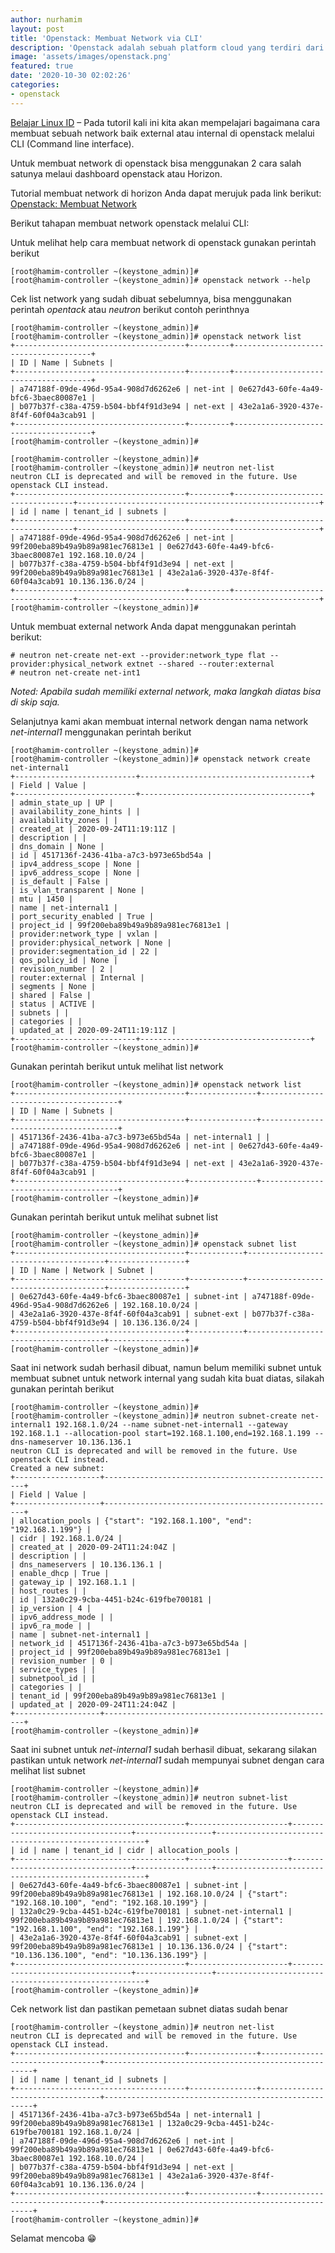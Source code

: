 ```yaml
---
author: nurhamim
layout: post
title: 'Openstack: Membuat Network via CLI'
description: 'Openstack adalah sebuah platform cloud yang terdiri dari software open source untuk menjalankan Cloud IaaS (Infrastructure as a Service), baik untuk private ataupun public Cloud'
image: 'assets/images/openstack.png'
featured: true
date: '2020-10-30 02:02:26'
categories:
- openstack
---
```


[Belajar Linux ID](/) – Pada tutoril kali ini kita akan mempelajari bagaimana cara membuat sebuah network baik external atau internal di openstack melalui CLI (Command line interface).

Untuk membuat network di openstack bisa menggunakan 2 cara salah satunya melaui dashboard openstack atau Horizon.

Tutorial membuat network di horizon Anda dapat merujuk pada link berikut: [Openstack: Membuat Network](/openstack-membuat-network/)

Berikut tahapan membuat network openstack melalui CLI:

Untuk melihat help cara membuat network di openstack gunakan perintah berikut

    [root@hamim-controller ~(keystone_admin)]#
    [root@hamim-controller ~(keystone_admin)]# openstack network --help

Cek list network yang sudah dibuat sebelumnya, bisa menggunakan perintah _opentack_ atau _neutron_ berikut contoh perinthnya

    [root@hamim-controller ~(keystone_admin)]#
    [root@hamim-controller ~(keystone_admin)]# openstack network list
    +--------------------------------------+---------+--------------------------------------+
    | ID | Name | Subnets |
    +--------------------------------------+---------+--------------------------------------+
    | a747188f-09de-496d-95a4-908d7d6262e6 | net-int | 0e627d43-60fe-4a49-bfc6-3baec80087e1 |
    | b077b37f-c38a-4759-b504-bbf4f91d3e94 | net-ext | 43e2a1a6-3920-437e-8f4f-60f04a3cab91 |
    +--------------------------------------+---------+--------------------------------------+
    [root@hamim-controller ~(keystone_admin)]#

    [root@hamim-controller ~(keystone_admin)]#
    [root@hamim-controller ~(keystone_admin)]# neutron net-list
    neutron CLI is deprecated and will be removed in the future. Use openstack CLI instead.
    +--------------------------------------+---------+----------------------------------+------------------------------------------------------+
    | id | name | tenant_id | subnets |
    +--------------------------------------+---------+----------------------------------+------------------------------------------------------+
    | a747188f-09de-496d-95a4-908d7d6262e6 | net-int | 99f200eba89b49a9b89a981ec76813e1 | 0e627d43-60fe-4a49-bfc6-3baec80087e1 192.168.10.0/24 |
    | b077b37f-c38a-4759-b504-bbf4f91d3e94 | net-ext | 99f200eba89b49a9b89a981ec76813e1 | 43e2a1a6-3920-437e-8f4f-60f04a3cab91 10.136.136.0/24 |
    +--------------------------------------+---------+----------------------------------+------------------------------------------------------+
    [root@hamim-controller ~(keystone_admin)]#

Untuk membuat external network Anda dapat menggunakan perintah berikut:

    # neutron net-create net-ext --provider:network_type flat --provider:physical_network extnet --shared --router:external
    # neutron net-create net-int1

_Noted: Apabila sudah memiliki external network, maka langkah diatas bisa di skip saja._

Selanjutnya kami akan membuat internal network dengan nama network _net-internal1_ menggunakan perintah berikut

    [root@hamim-controller ~(keystone_admin)]#
    [root@hamim-controller ~(keystone_admin)]# openstack network create net-internal1
    +---------------------------+--------------------------------------+
    | Field | Value |
    +---------------------------+--------------------------------------+
    | admin_state_up | UP |
    | availability_zone_hints | |
    | availability_zones | |
    | created_at | 2020-09-24T11:19:11Z |
    | description | |
    | dns_domain | None |
    | id | 4517136f-2436-41ba-a7c3-b973e65bd54a |
    | ipv4_address_scope | None |
    | ipv6_address_scope | None |
    | is_default | False |
    | is_vlan_transparent | None |
    | mtu | 1450 |
    | name | net-internal1 |
    | port_security_enabled | True |
    | project_id | 99f200eba89b49a9b89a981ec76813e1 |
    | provider:network_type | vxlan |
    | provider:physical_network | None |
    | provider:segmentation_id | 22 |
    | qos_policy_id | None |
    | revision_number | 2 |
    | router:external | Internal |
    | segments | None |
    | shared | False |
    | status | ACTIVE |
    | subnets | |
    | categories | |
    | updated_at | 2020-09-24T11:19:11Z |
    +---------------------------+--------------------------------------+
    [root@hamim-controller ~(keystone_admin)]#

Gunakan perintah berikut untuk melihat list network

    [root@hamim-controller ~(keystone_admin)]# openstack network list
    +--------------------------------------+---------------+--------------------------------------+
    | ID | Name | Subnets |
    +--------------------------------------+---------------+--------------------------------------+
    | 4517136f-2436-41ba-a7c3-b973e65bd54a | net-internal1 | |
    | a747188f-09de-496d-95a4-908d7d6262e6 | net-int | 0e627d43-60fe-4a49-bfc6-3baec80087e1 |
    | b077b37f-c38a-4759-b504-bbf4f91d3e94 | net-ext | 43e2a1a6-3920-437e-8f4f-60f04a3cab91 |
    +--------------------------------------+---------------+--------------------------------------+
    [root@hamim-controller ~(keystone_admin)]#

Gunakan perintah berikut untuk melihat subnet list

    [root@hamim-controller ~(keystone_admin)]#
    [root@hamim-controller ~(keystone_admin)]# openstack subnet list
    +--------------------------------------+------------+--------------------------------------+-----------------+
    | ID | Name | Network | Subnet |
    +--------------------------------------+------------+--------------------------------------+-----------------+
    | 0e627d43-60fe-4a49-bfc6-3baec80087e1 | subnet-int | a747188f-09de-496d-95a4-908d7d6262e6 | 192.168.10.0/24 |
    | 43e2a1a6-3920-437e-8f4f-60f04a3cab91 | subnet-ext | b077b37f-c38a-4759-b504-bbf4f91d3e94 | 10.136.136.0/24 |
    +--------------------------------------+------------+--------------------------------------+-----------------+
    [root@hamim-controller ~(keystone_admin)]#

Saat ini network sudah berhasil dibuat, namun belum memiliki subnet untuk membuat subnet untuk network internal yang sudah kita buat diatas, silakah gunakan perintah berikut

    [root@hamim-controller ~(keystone_admin)]#
    [root@hamim-controller ~(keystone_admin)]# neutron subnet-create net-internal1 192.168.1.0/24 --name subnet-net-internal1 --gateway 192.168.1.1 --allocation-pool start=192.168.1.100,end=192.168.1.199 --dns-nameserver 10.136.136.1
    neutron CLI is deprecated and will be removed in the future. Use openstack CLI instead.
    Created a new subnet:
    +-------------------+----------------------------------------------------+
    | Field | Value |
    +-------------------+----------------------------------------------------+
    | allocation_pools | {"start": "192.168.1.100", "end": "192.168.1.199"} |
    | cidr | 192.168.1.0/24 |
    | created_at | 2020-09-24T11:24:04Z |
    | description | |
    | dns_nameservers | 10.136.136.1 |
    | enable_dhcp | True |
    | gateway_ip | 192.168.1.1 |
    | host_routes | |
    | id | 132a0c29-9cba-4451-b24c-619fbe700181 |
    | ip_version | 4 |
    | ipv6_address_mode | |
    | ipv6_ra_mode | |
    | name | subnet-net-internal1 |
    | network_id | 4517136f-2436-41ba-a7c3-b973e65bd54a |
    | project_id | 99f200eba89b49a9b89a981ec76813e1 |
    | revision_number | 0 |
    | service_types | |
    | subnetpool_id | |
    | categories | |
    | tenant_id | 99f200eba89b49a9b89a981ec76813e1 |
    | updated_at | 2020-09-24T11:24:04Z |
    +-------------------+----------------------------------------------------+
    [root@hamim-controller ~(keystone_admin)]#

Saat ini subnet untuk _net-internal1_ sudah berhasil dibuat, sekarang silakan pastikan untuk network _net-internal1_ sudah mempunyai subnet dengan cara melihat list subnet

    [root@hamim-controller ~(keystone_admin)]#
    [root@hamim-controller ~(keystone_admin)]# neutron subnet-list
    neutron CLI is deprecated and will be removed in the future. Use openstack CLI instead.
    +--------------------------------------+----------------------+----------------------------------+-----------------+------------------------------------------------------+
    | id | name | tenant_id | cidr | allocation_pools |
    +--------------------------------------+----------------------+----------------------------------+-----------------+------------------------------------------------------+
    | 0e627d43-60fe-4a49-bfc6-3baec80087e1 | subnet-int | 99f200eba89b49a9b89a981ec76813e1 | 192.168.10.0/24 | {"start": "192.168.10.100", "end": "192.168.10.199"} |
    | 132a0c29-9cba-4451-b24c-619fbe700181 | subnet-net-internal1 | 99f200eba89b49a9b89a981ec76813e1 | 192.168.1.0/24 | {"start": "192.168.1.100", "end": "192.168.1.199"} |
    | 43e2a1a6-3920-437e-8f4f-60f04a3cab91 | subnet-ext | 99f200eba89b49a9b89a981ec76813e1 | 10.136.136.0/24 | {"start": "10.136.136.100", "end": "10.136.136.199"} |
    +--------------------------------------+----------------------+----------------------------------+-----------------+------------------------------------------------------+
    [root@hamim-controller ~(keystone_admin)]#

Cek network list dan pastikan pemetaan subnet diatas sudah benar

    [root@hamim-controller ~(keystone_admin)]# neutron net-list
    neutron CLI is deprecated and will be removed in the future. Use openstack CLI instead.
    +--------------------------------------+---------------+----------------------------------+------------------------------------------------------+
    | id | name | tenant_id | subnets |
    +--------------------------------------+---------------+----------------------------------+------------------------------------------------------+
    | 4517136f-2436-41ba-a7c3-b973e65bd54a | net-internal1 | 99f200eba89b49a9b89a981ec76813e1 | 132a0c29-9cba-4451-b24c-619fbe700181 192.168.1.0/24 |
    | a747188f-09de-496d-95a4-908d7d6262e6 | net-int | 99f200eba89b49a9b89a981ec76813e1 | 0e627d43-60fe-4a49-bfc6-3baec80087e1 192.168.10.0/24 |
    | b077b37f-c38a-4759-b504-bbf4f91d3e94 | net-ext | 99f200eba89b49a9b89a981ec76813e1 | 43e2a1a6-3920-437e-8f4f-60f04a3cab91 10.136.136.0/24 |
    +--------------------------------------+---------------+----------------------------------+------------------------------------------------------+
    [root@hamim-controller ~(keystone_admin)]#

Selamat mencoba 😁